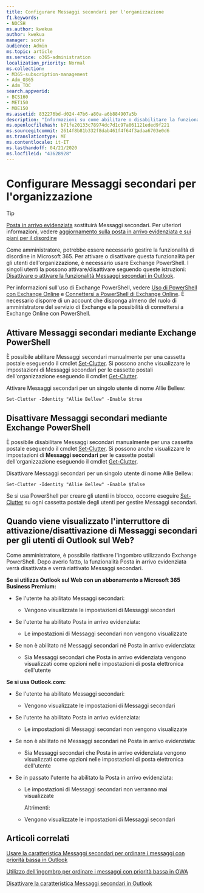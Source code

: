 ```yaml
---
title: Configurare Messaggi secondari per l'organizzazione
f1.keywords:
- NOCSH
ms.author: kwekua
author: kwekua
manager: scotv
audience: Admin
ms.topic: article
ms.service: o365-administration
localization_priority: Normal
ms.collection:
- M365-subscription-management
- Adm_O365
- Adm_TOC
search.appverid:
- BCS160
- MET150
- MOE150
ms.assetid: 832276bd-d024-47b6-a80a-a6b884907a5b
description: "Informazioni su come abilitare o disabilitare la funzionalità di disordine per tutti gli utenti o specifici dell'organizzazione, tramite Exchange PowerShell. "
ms.openlocfilehash: b71fe20133c78974dc7d1c97a061121eded9f221
ms.sourcegitcommit: 2614f8b81b332f8dab461f4f64f3adaa6703e0d6
ms.translationtype: MT
ms.contentlocale: it-IT
ms.lasthandoff: 04/21/2020
ms.locfileid: "43628928"
---
```

# <a name="configure-clutter-for-your-organization"></a>Configurare Messaggi secondari per l'organizzazione

> [!TIP]
> [Posta in arrivo evidenziata](../setup/configure-focused-inbox.md) sostituirà Messaggi secondari. Per ulteriori informazioni, vedere [aggiornamento sulla posta in arrivo evidenziata e sui piani per il disordine](https://techcommunity.microsoft.com/t5/Outlook-Blog/Update-on-Focused-Inbox-and-our-plans-for-Clutter/ba-p/136448)
  
Come amministratore, potrebbe essere necessario gestire la funzionalità di disordine in Microsoft 365. Per attivare o disattivare questa funzionalità per gli utenti dell'organizzazione, è necessario usare Exchange PowerShell. I singoli utenti la possono attivare/disattivare seguendo queste istruzioni: [Disattivare o attivare la funzionalità Messaggi secondari in Outlook](https://support.office.com/article/a9c72a77-1bc4-40e6-ba6d-103c1d1aba4c.aspx). 
  
Per informazioni sull'uso di Exchange PowerShell, vedere [Uso di PowerShell con Exchange Online](https://go.microsoft.com/fwlink/?LinkID=402831) e [Connettersi a PowerShell di Exchange Online](https://go.microsoft.com/fwlink/?LinkID=722415). È necessario disporre di un account che disponga almeno del ruolo di amministratore del servizio di Exchange e la possibilità di connettersi a Exchange Online con PowerShell. 
  
## <a name="turn-clutter-on-using-exchange-powershell"></a>Attivare Messaggi secondari mediante Exchange PowerShell

È possibile abilitare Messaggi secondari manualmente per una cassetta postale eseguendo il cmdlet [Set-Clutter](https://go.microsoft.com/fwlink/?LinkID=834446). Si possono anche visualizzare le impostazioni di Messaggi secondari per le cassette postali dell'organizzazione eseguendo il cmdlet [Get-Clutter](https://go.microsoft.com/fwlink/?LinkID=834759). 
  
Attivare Messaggi secondari per un singolo utente di nome Allie Bellew:
    
`Set-Clutter -Identity "Allie Bellew" -Enable $true`


## <a name="turn-clutter-off-using-exchange-powershell"></a>Disattivare Messaggi secondari mediante Exchange PowerShell

È possibile disabilitare Messaggi secondari manualmente per una cassetta postale eseguendo il cmdlet [Set-Clutter](https://go.microsoft.com/fwlink/?LinkID=834446). Si possono anche visualizzare le impostazioni di **Messaggi secondari** per le cassette postali dell'organizzazione eseguendo il cmdlet [Get-Clutter](https://go.microsoft.com/fwlink/?LinkID=834759). 
  
Disattivare Messaggi secondari per un singolo utente di nome Allie Bellew:
    
`Set-Clutter -Identity "Allie Bellew" -Enable $false`

Se si usa PowerShell per creare gli utenti in blocco, occorre eseguire [Set-Clutter](https://go.microsoft.com/fwlink/?LinkID=834446) su ogni cassetta postale degli utenti per gestire Messaggi secondari. 
  
## <a name="when-does-the-clutter-onoff-switch-appear-to-users-in-outlook-on-the-web"></a>Quando viene visualizzato l'interruttore di attivazione/disattivazione di Messaggi secondari per gli utenti di Outlook sul Web?
<a name="bkmk_onoff"> </a>

Come amministratore, è possibile riattivare l'ingombro utilizzando Exchange PowerShell. Dopo averlo fatto, la funzionalità Posta in arrivo evidenziata verrà disattivata e verrà riattivato Messaggi secondari. 
  
 **Se si utilizza Outlook sul Web con un abbonamento a Microsoft 365 Business Premium:**
  
- Se l'utente ha abilitato Messaggi secondari: 
    
  - Vengono visualizzate le impostazioni di Messaggi secondari
    
- Se l'utente ha abilitato Posta in arrivo evidenziata: 
    
  - Le impostazioni di Messaggi secondari non vengono visualizzate
    
- Se non è abilitato né Messaggi secondari né Posta in arrivo evidenziata: 
    
  - Sia Messaggi secondari che Posta in arrivo evidenziata vengono visualizzati come opzioni nelle impostazioni di posta elettronica dell'utente
    
 **Se si usa Outlook.com:**
  
- Se l'utente ha abilitato Messaggi secondari: 
    
  - Vengono visualizzate le impostazioni di Messaggi secondari
    
- Se l'utente ha abilitato Posta in arrivo evidenziata: 
    
  - Le impostazioni di Messaggi secondari non vengono visualizzate
    
- Se non è abilitato né Messaggi secondari né Posta in arrivo evidenziata: 
    
  - Sia Messaggi secondari che Posta in arrivo evidenziata vengono visualizzati come opzioni nelle impostazioni di posta elettronica dell'utente
    
- Se in passato l'utente ha abilitato la Posta in arrivo evidenziata:
    
  - Le impostazioni di Messaggi secondari non verranno mai visualizzate
    
    Altrimenti: 
    
  - Vengono visualizzate le impostazioni di Messaggi secondari
    
## <a name="related-articles"></a>Articoli correlati
<a name="bkmk_onoff"> </a>

[Usare la caratteristica Messaggi secondari per ordinare i messaggi con priorità bassa in Outlook](https://support.office.com/article/7755ebf5-4585-469b-b1ab-8b12425c6b6b.aspx)
    
[Utilizzo dell'ingombro per ordinare i messaggi con priorità bassa in OWA](https://support.office.com/article/fe4d64ca-bf73-48f1-91b4-9a659e008bce.aspx)
    
[Disattivare la caratteristica Messaggi secondari in Outlook](https://support.office.com/article/a9c72a77-1bc4-40e6-ba6d-103c1d1aba4c.aspx)
    

